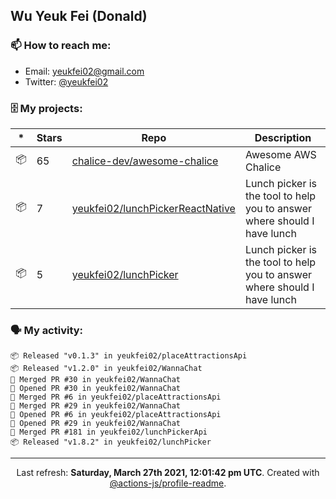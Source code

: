 ## Wu Yeuk Fei (Donald)

### 📫 How to reach me:

- Email: [yeukfei02@gmail.com](yeukfei02@gmail.com)
- Twitter: [@yeukfei02](https://twitter.com/yeukfei02)

### 🗄 My projects:

|*|Stars|Repo|Description|
|---|---|---|---|
| 📦 | 65 | [chalice-dev/awesome-chalice](https://github.com/chalice-dev/awesome-chalice) | Awesome AWS Chalice |
| 📦 | 7 | [yeukfei02/lunchPickerReactNative](https://github.com/yeukfei02/lunchPickerReactNative) | Lunch picker is the tool to help you to answer where should I have lunch |
| 📦 | 5 | [yeukfei02/lunchPicker](https://github.com/yeukfei02/lunchPicker) | Lunch picker is the tool to help you to answer where should I have lunch |

### 🗣 My activity:

```
📦 Released "v0.1.3" in yeukfei02/placeAttractionsApi
📦 Released "v1.2.0" in yeukfei02/WannaChat
🎉 Merged PR #30 in yeukfei02/WannaChat
💪 Opened PR #30 in yeukfei02/WannaChat
🎉 Merged PR #6 in yeukfei02/placeAttractionsApi
🎉 Merged PR #29 in yeukfei02/WannaChat
💪 Opened PR #6 in yeukfei02/placeAttractionsApi
💪 Opened PR #29 in yeukfei02/WannaChat
🎉 Merged PR #181 in yeukfei02/lunchPickerApi
📦 Released "v1.8.2" in yeukfei02/lunchPicker
```

<!-- <img src="https://github-readme-stats.vercel.app/api?username=yeukfei02&show_icons=true&count_private=true&theme=radical" />

<img src="https://github-readme-stats.vercel.app/api/top-langs/?username=yeukfei02&theme=radical" /> -->

---

<p align="center">Last refresh: <b>Saturday, March 27th 2021, 12:01:42 pm UTC</b>. Created with <a href=https://github.com/marketplace/actions/profile-readme>@actions-js/profile-readme</a>.</p>
